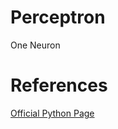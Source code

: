 # Perceptron
One Neuron

# References
[Official Python Page](https://packaging.python.org/tutorials/packaging-projects/)
